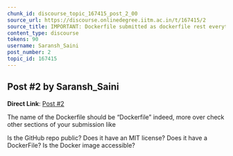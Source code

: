 ```yaml
---
chunk_id: discourse_topic_167415_post_2_00
source_url: https://discourse.onlinedegree.iitm.ac.in/t/167415/2
source_title: IMPORTANT: Dockerfile submitted as dockerfile rest everything is working fine
content_type: discourse
tokens: 90
username: Saransh_Saini
post_number: 2
topic_id: 167415
---
```


## Post #2 by Saransh_Saini

**Direct Link**: [Post #2](https://discourse.onlinedegree.iitm.ac.in/t/167415/2)

The name of the Dockerfile should be “Dockerfile” indeed, more over check other sections of your submission like

Is the GitHub repo public?
Does it have an MIT license?
Does it have a DockerFile?
Is the Docker image accessible?
